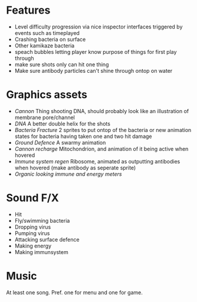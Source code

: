 Features
========

 * Level difficulty progression via nice inspector interfaces triggered by events such as timeplayed
 * Crashing bacteria on surface
 * Other kamikaze bacteria
 * speach bubbles letting player know purpose of things for first play through
 * make sure shots only can hit one thing
 * Make sure antibody particles can't shine through ontop on water
 

Graphics assets
===============

 * _Cannon_ Thing shooting DNA, should probably look like an illustration of membrane pore/channel
 * _DNA_ A better double helix for the shots
 * _Bacteria Fracture_ 2 sprites to put ontop of the bacteria or new animation states for bacteria having taken one and two hit damage
 * _Ground Defence_ A swarmy animation
 * _Cannon recharge_ Mitochondrion, and animation of it being active when hovered
 * _Immune system regen_ Ribosome, animated as outputting antibodies when hovered (make antibody as seperate sprite)
 * _Organic looking immune and energy meters_


Sound F/X
=========

* Hit
* Fly/swimming bacteria
* Dropping virus
* Pumping virus
* Attacking surface defence
* Making energy
* Making immunsystem

Music
=====

At least one song.
Pref. one for menu and one for game.
